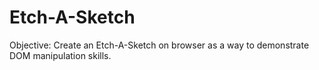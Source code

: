 # Etch-A-Sketch
Objective: Create an Etch-A-Sketch on browser as a way to demonstrate DOM manipulation skills.
